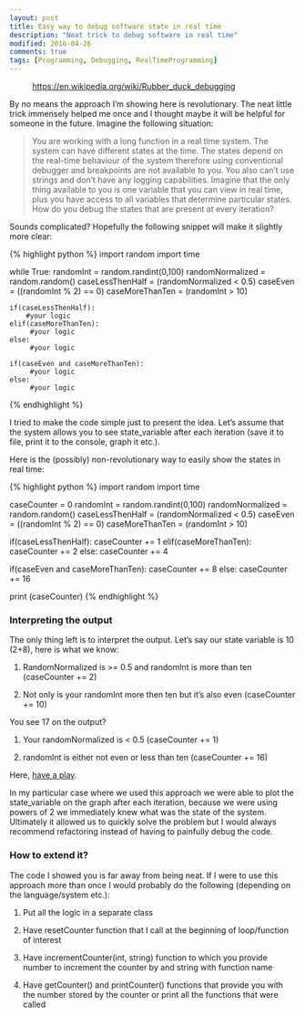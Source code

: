 ```yaml
---
layout: post
title: Easy way to debug software state in real time
description: "Neat trick to debug software in real time"
modified: 2016-04-26
comments: true
tags: [Programming, Debugging, RealTimeProgramming]
---
```

<figure class="half center">
  <img src="{{site.url}}/images/rubberDuck.jpeg" alt="">
	<figcaption><a href="https://en.wikipedia.org/wiki/Rubber_duck_debugging" title="Rubber Ducks <3">https://en.wikipedia.org/wiki/Rubber_duck_debugging</a></figcaption>
</figure>

By no means the approach I’m showing here is revolutionary. The neat little trick immensely helped me once and I thought maybe it will be helpful for someone in the future.
Imagine the following situation:

<!-- more -->
>You are working with a long function in a real time system. The system can have different states at the time. The states depend on the real-time behaviour of the system therefore using conventional debugger and breakpoints are not available to you. You also can’t use strings and don’t have any logging capabilities. Imagine that the only thing available to you is one variable that you can view in real time, plus you have access to all variables that determine particular states. How do you debug the states that are present at every iteration?

Sounds complicated? Hopefully the following snippet will make it slightly more clear:

{% highlight python %}
import random
import time

while True:
    randomInt = random.randint(0,100)
    randomNormalized = random.random()
    caseLessThenHalf = (randomNormalized < 0.5)
    caseEven = ((randomInt % 2) == 0)
    caseMoreThanTen = (randomInt > 10)

    if(caseLessThenHalf):
        #your logic
    elif(caseMoreThanTen):
         #your logic
    else:
         #your logic

    if(caseEven and caseMoreThanTen):
         #your logic
    else:
         #your logic
{% endhighlight %}

I tried to make the code simple just to present the idea. Let’s assume that the system allows you to see state_variable after each iteration (save it to file, print it to the console, graph it etc.).

Here is the (possibly) non-revolutionary way to easily show the states in real time:

{% highlight python %}
import random
import time

caseCounter = 0
randomInt = random.randint(0,100)
randomNormalized = random.random()
caseLessThenHalf = (randomNormalized < 0.5)
caseEven = ((randomInt % 2) == 0)
caseMoreThanTen = (randomInt > 10)

if(caseLessThenHalf):
    caseCounter += 1
elif(caseMoreThanTen):
    caseCounter += 2
else:
    caseCounter += 4

if(caseEven and caseMoreThanTen):
    caseCounter += 8
else:
    caseCounter += 16

print (caseCounter)
{% endhighlight %}

### Interpreting the output
The only thing left is to interpret the output. Let’s say our state variable is 10 (2+8), here is what we know:

1. RandomNormalized is >= 0.5 and randomInt is more than ten (caseCounter += 2)

2. Not only is your randomInt more then ten but it’s also even (caseCounter += 10)

You see 17 on the output?

1. Your randomNormalized is < 0.5 (caseCounter += 1)

2. randomInt is either not even or less than ten (caseCounter += 16)

Here, [have a play](https://repl.it/CJBU/0/).

In my particular case where we used this approach we were able to plot the state_variable on the graph after each iteration, because we were using powers of 2 we immediately knew what was the state of the system. Ultimately it allowed us to quickly solve the problem but I would always recommend refactoring instead of having to painfully debug the code.

### How to extend it?
The code I showed you is far away from being neat. If I were to use this approach more than once I would probably do the following (depending on the language/system etc.):

1. Put all the logic in a separate class

2. Have resetCounter function that I call at the beginning of loop/function of interest

3. Have incrementCounter(int, string) function to which you provide number to increment the counter by and string with function name

4. Have getCounter() and printCounter() functions that provide you with the number stored by the counter or print all the functions that were called
